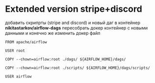 # Extended version stripe+discord

добавить скрипрты (stripe and discord) и новый даг в контейнер **nikitastarkov/airflow-dags**
пересобрать докер контейнер с новыми данными и конечно же изменить докер файл

```docker
FROM apache/airflow

USER root

COPY --chown=airflow:root ./dags/ ${AIRFLOW_HOME}/dags/

COPY --chown=airflow:root ./scripts/ ${AIRFLOW_HOME}/dags/scripts/

USER airflow
```